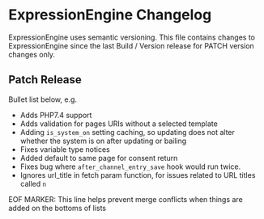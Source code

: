 # ExpressionEngine Changelog

ExpressionEngine uses semantic versioning. This file contains changes to ExpressionEngine since the last Build / Version release for PATCH version changes only.

## Patch Release

Bullet list below, e.g.
   - Adds PHP7.4 support
   - Adds validation for pages URIs without a selected template
   - Adding `is_system_on` setting caching, so updating does not alter whether the system is on after updating or bailing
   - Fixes variable type notices
   - Added default to same page for consent return
   - Fixes bug where `after_channel_entry_save` hook would run twice.
   - Ignores url_title in fetch param function, for issues related to URL titles called `n`

EOF MARKER: This line helps prevent merge conflicts when things are
added on the bottoms of lists
